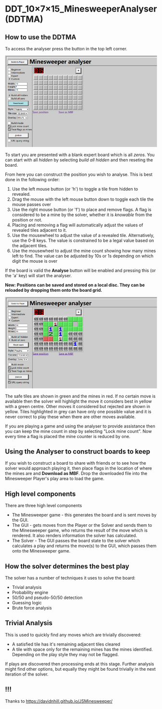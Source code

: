 # DDT_10×7×15_MinesweeperAnalyser (DDTMA)

## How to use the DDTMA

To access the analyser press the button in the top left corner. 

![Empty Analysis screen](resources/ReadmeImages/AnalysisEmpty.jpg)

To start you are presented with a blank expert board which is all *zeros*. You can start with all *hidden* by selecting *build all hidden* and then reseting the board.

From here you can construct the position you wish to analyse. This is best done in the following order:
1. Use the left mouse button (or 'h') to toggle a tile from hidden to revealed.
2. Drag the mouse with the left mouse button down to toggle each tile the mouse passes over
3. Use the right mouse button (or 'f') to place and remove flags.  A flag is considered to be a mine by the solver, whether it is *knowable* from the position or not.
4. Placing and removing a flag will automatically adjust the values of revealed tiles adjacent to it.
5. Use the mousewheel to adjust the value of a revealed tile.  Alternatively, use the 0-8 keys. The value is constrained to be a legal value based on the adjacent tiles.
6. Use the mousewheel to adjust the mine count showing how many mines left to find.  The value can be adjusted by 10s or 1s depending on which digit the mouse is over

If the board is valid the **Analyse** button will be enabled and pressing this (or the 'a' key) will start the analyser. 

**New:**
**Positions can be saved and stored on a local disc. They can be reloaded by dropping them onto the board grid.**

![Analysis screen](resources/ReadmeImages/AnalysisScreen.jpg)

The safe tiles are shown in green and the mines in red. If no certain move is available then the solver will highlight the move it considers best in yellow with a green centre.  Other moves it considered but rejected are shown in yellow. Tiles highlighted in grey can have only one possible value and it is never correct to play these when there are other moves available.

If you are playing a game and using the analyser to provide assistance then you can keep the mine count in step by selecting "Lock mine count".  Now every time a flag is placed the mine counter is reduced by one.

## Using the Analyser to construct boards to keep

If you wish to construct a board to share with friends or to see how the solver would approach playing it, then place flags in the location of where the mines are and **Download as MBF**.  Drop the downloaded file into the Minesweeper Player's play area to load the game.

## High level components

There are three high level components
- The Minesweeper game - this generates the board and is sent moves by the GUI.
- The GUI - gets moves from the Player or the Solver and sends them to the Minesweeper game, who returns the result of the move which is rendered. It also renders information the solver has calculated.
- The Solver - The GUI passes the board state to the solver which calculates a play and returns the move(s) to the GUI, which passes them onto the Minesweeper game.

## How the solver determines the best play

The solver has a number of techniques it uses to solve the board:
- Trivial analysis
- Probability engine
- 50/50 and pseudo-50/50 detection
- Guessing logic
- Brute force analysis

## Trivial Analysis

This is used to quickly find any moves which are trivially discovered:
- A satisfied tile has it's remaining adjacent tiles cleared
- A tile with space only for the remaining mines has the mines identified. Depending on the play style they may not be flagged.

If plays are discovered then processing ends at this stage.  Further analysis might find other options, but equally they might be found trivially in the next iteration of the solver.

## !!!

Thanks to https://davidnhill.github.io/JSMinesweeper/

